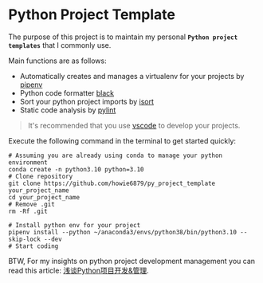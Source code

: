 # Python Project Template

The purpose of this project is to maintain my personal **`Python project templates`** that I commonly use.

Main functions are as follows:

- Automatically creates and manages a virtualenv for your projects by [pipenv](https://github.com/pypa/pipenv)
- Python code formatter [black](https://github.com/psf/black)
- Sort your python project imports by [isort](https://github.com/PyCQA/isort)
- Static code analysis by [pylint](https://github.com/PyCQA/pylint)

> It's recommended that you use [vscode](https://code.visualstudio.com/) to develop your projects.

Execute the following command in the terminal to get started quickly:

```shell
# Assuming you are already using conda to manage your python environment
conda create -n python3.10 python=3.10
# Clone repository
git clone https://github.com/howie6879/py_project_template your_project_name
cd your_project_name
# Remove .git
rm -Rf .git

# Install python env for your project
pipenv install --python ~/anaconda3/envs/python38/bin/python3.10 --skip-lock --dev
# Start coding
```

BTW, For my insights on python project development management you can read this article: [浅谈Python项目开发&管理](https://www.howie6879.cn/post/2021/14_about_python_env/).
